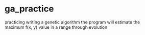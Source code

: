 # ga_practice
practicing writing a genetic algorithm
the program will estimate the maximum f(x, y) value in a range through evolution
